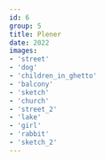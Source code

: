 ```yaml
---
id: 6
group: 5
title: Plener
date: 2022
images:
- 'street'
- 'dog'
- 'children_in_ghetto'
- 'balcony'
- 'sketch'
- 'church'
- 'street_2'
- 'lake'
- 'girl'
- 'rabbit'
- 'sketch_2'
---
```

